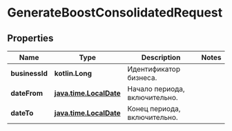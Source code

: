 
# GenerateBoostConsolidatedRequest

## Properties
| Name | Type | Description | Notes |
| ------------ | ------------- | ------------- | ------------- |
| **businessId** | **kotlin.Long** | Идентификатор бизнеса. |  |
| **dateFrom** | [**java.time.LocalDate**](java.time.LocalDate.md) | Начало периода, включительно. |  |
| **dateTo** | [**java.time.LocalDate**](java.time.LocalDate.md) | Конец периода, включительно. |  |



